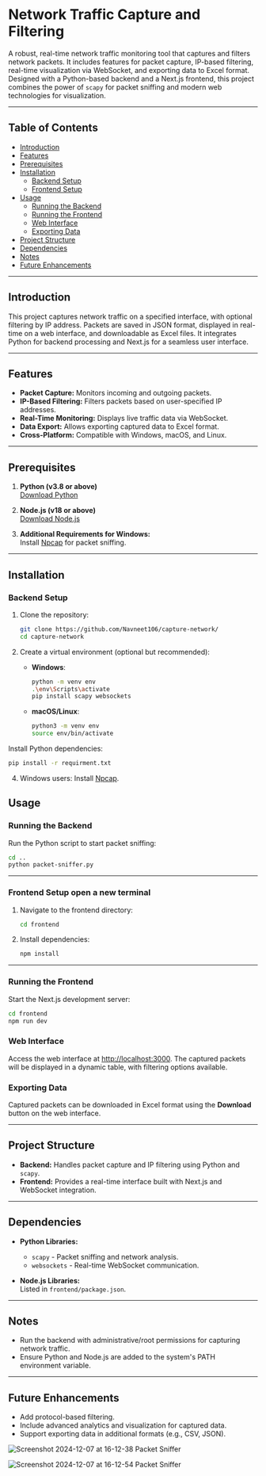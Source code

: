 # Network Traffic Capture and Filtering

A robust, real-time network traffic monitoring tool that captures and filters network packets. It includes features for packet capture, IP-based filtering, real-time visualization via WebSocket, and exporting data to Excel format. Designed with a Python-based backend and a Next.js frontend, this project combines the power of `scapy` for packet sniffing and modern web technologies for visualization.

---

## Table of Contents
- [Introduction](#introduction)
- [Features](#features)
- [Prerequisites](#prerequisites)
- [Installation](#installation)
  - [Backend Setup](#backend-setup)
  - [Frontend Setup](#frontend-setup)
- [Usage](#usage)
  - [Running the Backend](#running-the-backend)
  - [Running the Frontend](#running-the-frontend)
  - [Web Interface](#web-interface)
  - [Exporting Data](#exporting-data)
- [Project Structure](#project-structure)
- [Dependencies](#dependencies)
- [Notes](#notes)
- [Future Enhancements](#future-enhancements)

---

## Introduction

This project captures network traffic on a specified interface, with optional filtering by IP address. Packets are saved in JSON format, displayed in real-time on a web interface, and downloadable as Excel files. It integrates Python for backend processing and Next.js for a seamless user interface.

---

## Features

- **Packet Capture:** Monitors incoming and outgoing packets.
- **IP-Based Filtering:** Filters packets based on user-specified IP addresses.
- **Real-Time Monitoring:** Displays live traffic data via WebSocket.
- **Data Export:** Allows exporting captured data to Excel format.
- **Cross-Platform:** Compatible with Windows, macOS, and Linux.

---

## Prerequisites

1. **Python (v3.8 or above)**  
   [Download Python](https://www.python.org/downloads/)

2. **Node.js (v18 or above)**  
   [Download Node.js](https://nodejs.org/)

3. **Additional Requirements for Windows:**  
   Install [Npcap](https://npcap.com/) for packet sniffing.

---

## Installation

### Backend Setup

1. Clone the repository:
   ```bash
   git clone https://github.com/Navneet106/capture-network/
   cd capture-network
   ```

2. Create a virtual environment (optional but recommended):
   - **Windows**:
     ```bash
     python -m venv env
     .\env\Scripts\activate
     pip install scapy websockets
     ```
     
   - **macOS/Linux**:
     ```bash
     python3 -m venv env
     source env/bin/activate
     ```
  Install Python dependencies:
   ```bash
   pip install -r requirment.txt
   ```

4. Windows users: Install [Npcap](https://npcap.com/).


## Usage

### Running the Backend

Run the Python script to start packet sniffing:
```bash
cd ..
python packet-sniffer.py
```
---

### Frontend Setup open a new terminal

1. Navigate to the frontend directory:
   ```bash
   cd frontend
   ```

2. Install dependencies:
   ```bash
   npm install
   ```

---
### Running the Frontend

Start the Next.js development server:
```bash
cd frontend
npm run dev
```

### Web Interface

Access the web interface at [http://localhost:3000](http://localhost:3000). The captured packets will be displayed in a dynamic table, with filtering options available.

### Exporting Data

Captured packets can be downloaded in Excel format using the **Download** button on the web interface.

---

## Project Structure

- **Backend:** Handles packet capture and IP filtering using Python and `scapy`.
- **Frontend:** Provides a real-time interface built with Next.js and WebSocket integration.

---

## Dependencies

- **Python Libraries:**
  - `scapy` - Packet sniffing and network analysis.
  - `websockets` - Real-time WebSocket communication.

- **Node.js Libraries:**  
  Listed in `frontend/package.json`.

---

## Notes

- Run the backend with administrative/root permissions for capturing network traffic.
- Ensure Python and Node.js are added to the system's PATH environment variable.

---

## Future Enhancements

- Add protocol-based filtering.
- Include advanced analytics and visualization for captured data.
- Support exporting data in additional formats (e.g., CSV, JSON).

![Screenshot 2024-12-07 at 16-12-38 Packet Sniffer](https://github.com/user-attachments/assets/9c02d9f4-faec-4607-b26f-caf6006aa6bc)

![Screenshot 2024-12-07 at 16-12-54 Packet Sniffer](https://github.com/user-attachments/assets/242328e7-497c-4aea-9a34-b7644a44dbf2)
